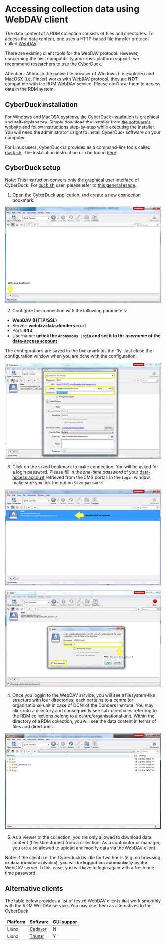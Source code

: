 # Accessing collection data using WebDAV client

The data content of a RDM collection consists of files and directories. To access the data content, one uses a HTTP-based file transfer protocol called [WebDAV](https://en.wikipedia.org/wiki/WebDAV).

There are existing client tools for the WebDAV protocol.  However, concerning the best compatibility and cross-platform support, we recommend researchers to use the [CyberDuck](https://cyberduck.io).

Attention: Although the native file browser of Windows (i.e. Explorer) and MacOSX (i.e. Finder) works with WebDAV protocol, they are __NOT__ compatible with the RDM WebDAV service.  Please don't use them to access data in the RDM system.

## CyberDuck installation

For Windows and MacOSX systems, the CyberDuck installation is graphical and self-explanatory. Simply download the installer from [the software's website](https://cyberduck.io) and follow instructions step-by-step while executing the installer. You will need the administrator's right to install CyberDuck software on your computer.

For Linux users, CyberDuck is provided as a command-line tools called [duck.sh](https://duck.sh).  The installation instruction can be found [here](https://trac.cyberduck.io/wiki/help/en/howto/cli#Linux).

## CyberDuck setup

Note: This instruction convers only the graphical user interface of CyberDuck. For [duck.sh](https://duck.sh) user, please refer to [this general usage](https://trac.cyberduck.io/wiki/help/en/howto/cli#Usage).

1. Open the CyberDuck application, and create a new connection bookmark:

  ![](screenshots/cyberduck_new_bookmark.png)

2. Configure the connection with the following parameters:

  * __WebDAV (HTTP/SSL)__
  * Server: __webdav.data.donders.ru.nl__
  * Port: __443__
  * Username: __untick the `Anonymous Login` and set it to the _username_ of the [data-access account](data_access_account.md)__
  
  The configurations are saved to the bookmark on-the-fly.  Just close the configuration window when you are done with the configuration.

  ![](screenshots/cyberduck_webdav_config.png)

3. Click on the saved bookmark to make connection.  You will be asked for a login password.  Please fill in the _one-time password_ of your [data-access account](data_access_account.md) retrieved from the CMS portal. In the `Login` window, make sure you tick the option `Save password`.

  ![](screenshots/cyberduck_connect_via_bookmark.png)
  
  ![](screenshots/cyberduck_login_hotp.png)

4. Once you loggin to the WebDAV service, you will see a filesystem-like structure with four directories, each pertains to a centre (or organisational-unit in case of DCN) of the Donders Institute. You may click into a directory and consequently see sub-directories referring to the RDM collections belong to a centre/organisational-unit. Within the directory of a RDM collection, you will see the data content in terms of files and directories.

  ![](screenshots/cyberduck_file_browser.png)

5. As a viewer of the collection, you are only allowed to download data content (files/directories) from a collection.  As a contributor or manager, you are also allowed to upload and modify data via the WebDAV client. 

Note: If the client (i.e. the Cyberduck) is idle for two hours (e.g. no browsing or data transfer activities), you will be logged out automatically by the WebDAV server. In this case, you will have to login again with a fresh one-time password. 

## Alternative clients

The table below provides a list of tested WebDAV clients that work smoothly with the RDM WebDAV service.  You may use them as alternatives to the CyberDuck.

|   Platform    |     Software                                  |  GUI suppor   |
| ------------- | --------------------------------------------- | ------------- |
|   Liunx       | [Cadaver](http://www.webdav.org/cadaver/)     |      N        |
|   Liunx       | [Thunar](https://en.wikipedia.org/wiki/Thunar)|      Y        |
